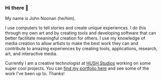 ### Hi there 👋
My name is John Noonan (he/him). 

I use computers to tell stories and create unique experiences. I do this through my own art and by creating tools and developing software that can better facilitate meaningful creation for others. I use my knowledge of media creation to allow artists to make the best work they can and contribute to amazing experiences by creating tools, applications, research, art, and interactive media. 

Currently I am a creative technologist at [HUSH Studios](https://heyhush.com/) working on some super cool projects. You can [find my portfolio here](https://johnenoonan.github.io/) and see some of the work I've been up to. Thanks! 

<!--
**JohnENoonan/JohnENoonan** is a ✨ _special_ ✨ repository because its `README.md` (this file) appears on your GitHub profile.

Here are some ideas to get you started:

- 🔭 I’m currently working on ...
- 🌱 I’m currently learning ...
- 👯 I’m looking to collaborate on ...
- 🤔 I’m looking for help with ...
- 💬 Ask me about ...
- 📫 How to reach me: ...
- 😄 Pronouns: ...
- ⚡ Fun fact: ...
-->
